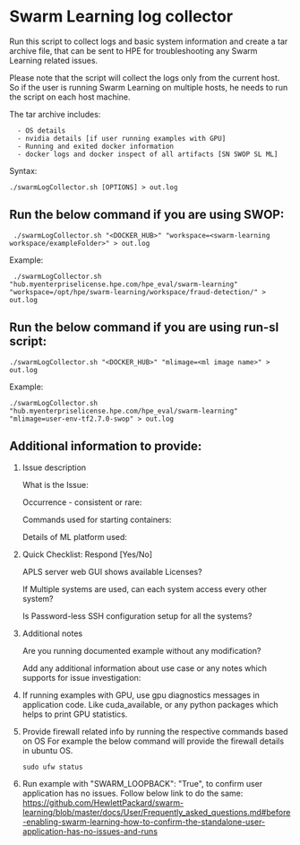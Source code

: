 # Swarm Learning log collector

Run this script to collect logs and basic system information and create a tar archive file, that can be sent to HPE for troubleshooting any Swarm Learning related issues.

Please note that the script will collect the logs only from the current host. So if the user is running Swarm Learning on multiple hosts, he needs to run the script on each host machine.

The tar archive includes:

      - OS details
      - nvidia details [if user running examples with GPU]
      - Running and exited docker information
      - docker logs and docker inspect of all artifacts [SN SWOP SL ML]

Syntax:

```
./swarmLogCollector.sh [OPTIONS] > out.log
```

##  Run the below command if you are using SWOP:

```
 ./swarmLogCollector.sh "<DOCKER_HUB>" "workspace=<swarm-learning workspace/exampleFolder>" > out.log
```
Example:

```
 ./swarmLogCollector.sh "hub.myenterpriselicense.hpe.com/hpe_eval/swarm-learning" "workspace=/opt/hpe/swarm-learning/workspace/fraud-detection/" > out.log
```
## Run the below command if you are using run-sl script:

```
./swarmLogCollector.sh "<DOCKER_HUB>" "mlimage=<ml image name>" > out.log
```
Example:

```
./swarmLogCollector.sh "hub.myenterpriselicense.hpe.com/hpe_eval/swarm-learning" "mlimage=user-env-tf2.7.0-swop" > out.log
```

## Additional information to provide:

1. Issue description

      What is the Issue:      
      
      Occurrence - consistent or rare:      
      
      Commands used for starting containers:      
      
      Details of ML platform used:

2. Quick Checklist: Respond [Yes/No]

      APLS server web GUI shows available Licenses?
      
      If Multiple systems are used, can each system access every other system?
      
      Is Password-less SSH configuration setup for all the systems?

3. Additional notes

      Are you running documented example without any modification?  
      
      Add any additional information about use case or any notes which supports for issue investigation:
     
4. If running examples with GPU, use gpu diagnostics messages in application code.
   Like cuda_available, or any python packages which helps to print GPU statistics.

5. Provide firewall related info by running the respective commands based on OS
   For example the below command will provide the firewall details in ubuntu OS.
 
   ```
   sudo ufw status 
   ```

6. Run example with "SWARM_LOOPBACK": "True", to confirm user application has no issues. Follow below link to do the same:
   https://github.com/HewlettPackard/swarm-learning/blob/master/docs/User/Frequently_asked_questions.md#before-enabling-swarm-learning-how-to-confirm-the-standalone-user-application-has-no-issues-and-runs
